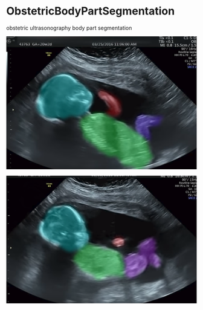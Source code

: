 # ObstetricBodyPartSegmentation
obstetric ultrasonography body part segmentation

![alt text](https://raw.githubusercontent.com/yoavalon/ObstetricBodyPartSegmentation/master/babyExample.png)

![alt text](https://raw.githubusercontent.com/yoavalon/ObstetricBodyPartSegmentation/master/babyExample2.png)

